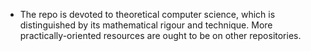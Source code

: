 - The repo is devoted to theoretical computer science, which is distinguished by its mathematical rigour and technique. More practically-oriented resources are ought to be on other repositories.
